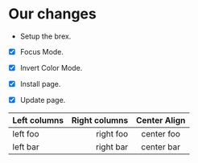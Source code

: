 # Our changes

- Setup the brex.

- [x] Focus Mode.
- [x] Invert Color Mode.

- [x] Install page.
- [x] Update page.

| Left columns | Right columns | Center Align |
| ------------ | ------------: | :----------: |
| left foo     |     right foo |  center foo  |
| left bar     |     right bar |  center bar  |

